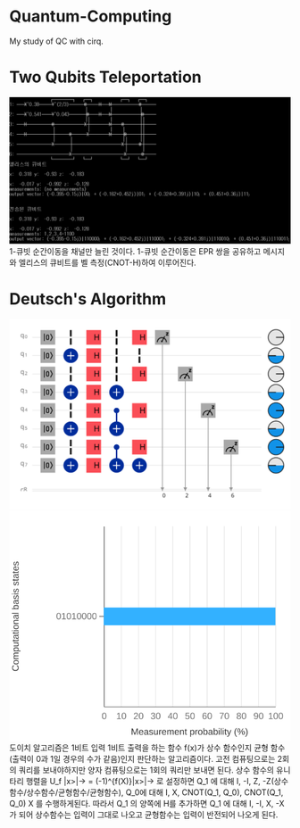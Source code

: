 # Quantum-Computing
My study of QC with cirq.

# Two Qubits Teleportation
![2-큐빗 순간이동 실행결과](https://github.com/erados/Quantum-Computing/blob/main/two_qubits_teleportation.png)
1-큐빗 순간이동을 채널만 늘린 것이다. 1-큐빗 순간이동은 EPR 쌍을 공유하고 메시지와 엘리스의 큐비트를 벨 측정(CNOT-H)하여 이루어진다.

# Deutsch's Algorithm
![도이치 알고리즘 회로](https://github.com/erados/Quantum-Computing/blob/main/Deutsch%20algorithm%20circuit.svg)
![도이치 알고리즘 결과 분포](https://github.com/erados/Quantum-Computing/blob/main/Deutsch%20algorithm%20distribution.svg)
도이치 알고리즘은 1비트 입력 1비트 출력을 하는 함수 f(x)가 상수 함수인지 균형 함수(출력이 0과 1일 경우의 수가 같음)인지 판단하는 알고리즘이다.
고전 컴퓨팅으로는 2회의 쿼리를 보내야하지만 양자 컴퓨팅으로는 1회의 쿼리만 보내면 된다.
상수 함수의 유니타리 행렬을 U_f |x>|-> = (-1)^{f(X)}|x>|-> 로 설정하면 Q_1 에 대해 I, -I, Z, -Z(상수함수/상수함수/균형함수/균형함수), Q_0에 대해 I, X, CNOT(Q_1, Q_0), CNOT(Q_1, Q_0) X 를 수행하게된다. 따라서 Q_1 의 양쪽에 H를 추가하면 Q_1 에 대해 I, -I, X, -X 가 되어 상수함수는 입력이 그대로 나오고 균형함수는 입력이 반전되어 나오게 된다.
